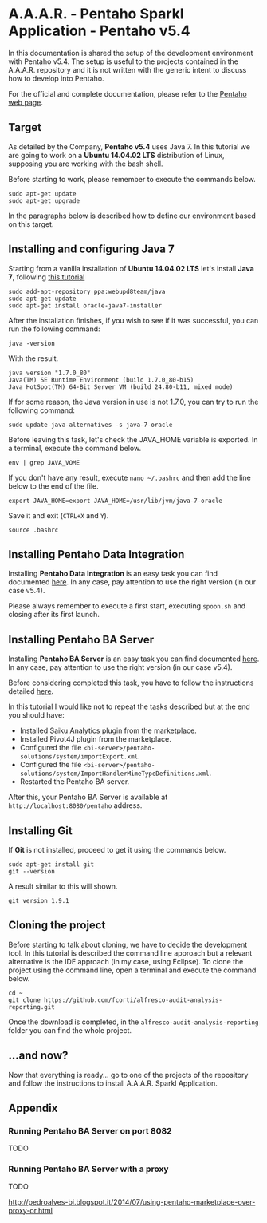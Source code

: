 A.A.A.R. - Pentaho Sparkl Application - Pentaho v5.4
===

In this documentation is shared the setup of the development environment with Pentaho v5.4.
The setup is useful to the projects contained in the A.A.A.R. repository and it is not written with the generic intent to discuss how to develop into Pentaho.

For the official and complete documentation, please refer to the [Pentaho web page](http://www.pentaho.com).

## Target

As detailed by the Company, **Pentaho v5.4** uses Java 7.
In this tutorial we are going to work on a **Ubuntu 14.04.02 LTS** distribution of Linux, supposing you are working with the bash shell.

Before starting to work, please remember to execute the commands below.

    sudo apt-get update
    sudo apt-get upgrade

In the paragraphs below is described how to define our environment based on this target.

## Installing and configuring Java 7

Starting from a vanilla installation of **Ubuntu 14.04.02 LTS** let's install **Java 7**, following [this tutorial](http://www.webupd8.org/2012/01/install-oracle-java-jdk-7-in-ubuntu-via.html)

    sudo add-apt-repository ppa:webupd8team/java
    sudo apt-get update
    sudo apt-get install oracle-java7-installer

After the installation finishes, if you wish to see if it was successful, you can run the following command:

    java -version

With the result.

    java version "1.7.0_80"
    Java(TM) SE Runtime Environment (build 1.7.0_80-b15)
    Java HotSpot(TM) 64-Bit Server VM (build 24.80-b11, mixed mode)

If for some reason, the Java version in use is not 1.7.0, you can try to run the following command:

    sudo update-java-alternatives -s java-7-oracle

Before leaving this task, let's check the JAVA_HOME variable is exported.
In a terminal, execute the command below.

    env | grep JAVA_VOME

If you don't have any result, execute `nano ~/.bashrc` and then add the line below to the end of the file.

    export JAVA_HOME=export JAVA_HOME=/usr/lib/jvm/java-7-oracle

Save it and exit (`CTRL+X` and `Y`).

    source .bashrc

## Installing Pentaho Data Integration

Installing **Pentaho Data Integration** is an easy task you can find documented [here](http://fcorti.com/2014/01/03/how-to-install-pentaho-data-integration-5-kettle/).
In any case, pay attention to use the right version (in our case v5.4).

Please always remember to execute a first start, executing `spoon.sh` and closing after its first launch.

## Installing Pentaho BA Server

Installing **Pentaho BA Server** is an easy task you can find documented [here](http://fcorti.com/2014/01/07/how-to-install-pentaho-business-analytics-platform-5/).
In any case, pay attention to use the right version (in our case v5.4).

Before considering completed this task, you have to follow the instructions detailed [here](http://fcorti.com/alfresco-audit-analysis-reporting/aaar-how-to-install/aaar-get/).

In this tutorial I would like not to repeat the tasks described but at the end you should have:
- Installed Saiku Analytics plugin from the marketplace.
- Installed Pivot4J plugin from the marketplace.
- Configured the file `<bi-server>/pentaho-solutions/system/importExport.xml`.
- Configured the file `<bi-server>/pentaho-solutions/system/ImportHandlerMimeTypeDefinitions.xml`.
- Restarted the Pentaho BA server.

After this, your Pentaho BA Server is available at `http://localhost:8080/pentaho` address.

## Installing Git

If **Git** is not installed, proceed to get it using the commands below.

    sudo apt-get install git
    git --version

A result similar to this will shown.

    git version 1.9.1

## Cloning the project

Before starting to talk about cloning, we have to decide the development tool.
In this tutorial is described the command line approach but a relevant alternative is the IDE approach (in my case, using Eclipse).
To clone the project using the command line, open a terminal and execute the command below.

    cd ~
    git clone https://github.com/fcorti/alfresco-audit-analysis-reporting.git

Once the download is completed, in the `alfresco-audit-analysis-reporting` folder you can find the whole project.

## ...and now?

Now that everything is ready... go to one of the projects of the repository and follow the instructions to install A.A.A.R. Sparkl Application.

## Appendix 

### Running Pentaho BA Server on port 8082

TODO

### Running Pentaho BA Server with a proxy

TODO

http://pedroalves-bi.blogspot.it/2014/07/using-pentaho-marketplace-over-proxy-or.html
